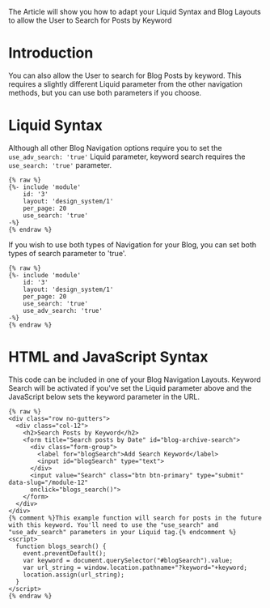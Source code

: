 
The Article will show you how to adapt your Liquid Syntax and Blog Layouts to allow the User to Search for Posts by Keyword

# Introduction

You can also allow the User to search for Blog Posts by keyword. This requires a slightly different Liquid parameter from the other navigation methods, but you can use both parameters if you choose.

# Liquid Syntax

Although all other Blog Navigation options require you to set the `use_adv_search: 'true'` Liquid parameter, keyword search requires the `use_search: 'true'` parameter.&#x20;

```liquid
{% raw %}
{%- include 'module'
    id: '3'
    layout: 'design_system/1'
    per_page: 20
    use_search: 'true' 
-%}
{% endraw %}
```

If you wish to use both types of Navigation for your Blog, you can set both types of search parameter to 'true'.

```liquid
{% raw %}
{%- include 'module'
    id: '3'
    layout: 'design_system/1'
    per_page: 20
    use_search: 'true'
    use_adv_search: 'true' 
-%}
{% endraw %}
```

# HTML and JavaScript Syntax

This code can be included in one of your Blog Navigation Layouts. Keyword Search will be activated if you've set the Liquid parameter above and the JavaScript below sets the keyword parameter in the URL.

```liquid
{% raw %}
<div class="row no-gutters">
  <div class="col-12">
    <h2>Search Posts by Keyword</h2>
    <form title="Search posts by Date" id="blog-archive-search">
      <div class="form-group">
        <label for="blogSearch">Add Search Keyword</label>
        <input id="blogSearch" type="text">
      </div>
      <input value="Search" class="btn btn-primary" type="submit" data-slug="/module-12" 
      onclick="blogs_search()">
    </form>
  </div>
</div>
{% comment %}This example function will search for posts in the future with this keyword. You'll need to use the "use_search" and "use_adv_search" parameters in your Liquid tag.{% endcomment %}
<script>
  function blogs_search() {
    event.preventDefault();
    var keyword = document.querySelector("#blogSearch").value;
    var url_string = window.location.pathname+"?keyword="+keyword;
    location.assign(url_string);
  }
</script>
{% endraw %}
```

